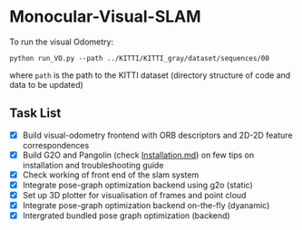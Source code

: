 # Monocular-Visual-SLAM
To run the visual Odometry:
```
python run_VO.py --path ../KITTI/KITTI_gray/dataset/sequences/00
```
where `path` is the path to the KITTI dataset (directory structure of code and data to be updated)


## Task List
- [x] Build visual-odometry frontend with ORB descriptors and 2D-2D feature correspondences 
- [x] Build G2O and Pangolin (check [Installation.md](Installation/Installation.md)) on few tips on installation and troubleshooting guide 
- [x] Check working of front end of the slam system
- [x] Integrate pose-graph optimization backend using g2o (static)
- [x] Set up 3D plotter for visualisation of frames and point cloud
- [x] Integrate pose-graph optimization backend on-the-fly (dyanamic)
- [x] Intergrated bundled pose graph optimization (backend)